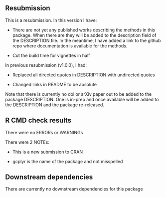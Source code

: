 ## Resubmission
This is a resubmission. In this version I have:

* There are not yet any published works describing the methods in this package. When there are they will be added to the description field of the DESCRIPTION file. In the meantime, I have added a link to the github repo where documentation is available for the methods.

* Cut the build time for vignettes in half

In previous resubmission (v1.0.0), I had:

* Replaced all directed quotes in DESCRIPTION with undirected quotes

* Changed links in README to be absolute

Note that there is currently no doi or arXiv paper out to be added to the package DESCRIPTION. One is in-prep and once available will be added to the DESCRIPTION and the package re-released.

## R CMD check results

There were no ERRORs or WARNINGs

There were 2 NOTEs:

* This is a new submission to CRAN

* gcplyr is the name of the package and not misspelled

## Downstream dependencies
There are currently no downstream dependencies for this package
